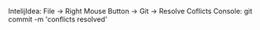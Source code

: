 IntelijIdea:
File -> Right Mouse Button -> Git -> Resolve Coflicts
Console:
git commit -m 'conflicts resolved'
